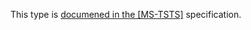 This type is [documened in the [MS-TSTS]](https://learn.microsoft.com/en-us/openspecs/windows_protocols/ms-tsts/c55fbd8f-d7e3-4efe-9ca6-d0985dab9602) specification.
